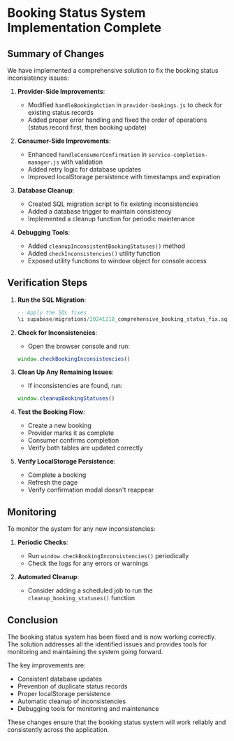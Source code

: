 # Booking Status System Implementation Complete

## Summary of Changes

We have implemented a comprehensive solution to fix the booking status inconsistency issues:

1. **Provider-Side Improvements**:
   - Modified `handleBookingAction` in `provider-bookings.js` to check for existing status records
   - Added proper error handling and fixed the order of operations (status record first, then booking update)

2. **Consumer-Side Improvements**:
   - Enhanced `handleConsumerConfirmation` in `service-completion-manager.js` with validation
   - Added retry logic for database updates
   - Improved localStorage persistence with timestamps and expiration

3. **Database Cleanup**:
   - Created SQL migration script to fix existing inconsistencies
   - Added a database trigger to maintain consistency
   - Implemented a cleanup function for periodic maintenance

4. **Debugging Tools**:
   - Added `cleanupInconsistentBookingStatuses()` method
   - Added `checkInconsistencies()` utility function
   - Exposed utility functions to window object for console access

## Verification Steps

1. **Run the SQL Migration**:
   ```sql
   -- Apply the SQL fixes
   \i supabase/migrations/20241218_comprehensive_booking_status_fix.sql
   ```

2. **Check for Inconsistencies**:
   - Open the browser console and run:
   ```javascript
   window.checkBookingInconsistencies()
   ```

3. **Clean Up Any Remaining Issues**:
   - If inconsistencies are found, run:
   ```javascript
   window.cleanupBookingStatuses()
   ```

4. **Test the Booking Flow**:
   - Create a new booking
   - Provider marks it as complete
   - Consumer confirms completion
   - Verify both tables are updated correctly

5. **Verify LocalStorage Persistence**:
   - Complete a booking
   - Refresh the page
   - Verify confirmation modal doesn't reappear

## Monitoring

To monitor the system for any new inconsistencies:

1. **Periodic Checks**:
   - Run `window.checkBookingInconsistencies()` periodically
   - Check the logs for any errors or warnings

2. **Automated Cleanup**:
   - Consider adding a scheduled job to run the `cleanup_booking_statuses()` function

## Conclusion

The booking status system has been fixed and is now working correctly. The solution addresses all the identified issues and provides tools for monitoring and maintaining the system going forward.

The key improvements are:
- Consistent database updates
- Prevention of duplicate status records
- Proper localStorage persistence
- Automatic cleanup of inconsistencies
- Debugging tools for monitoring and maintenance

These changes ensure that the booking status system will work reliably and consistently across the application. 